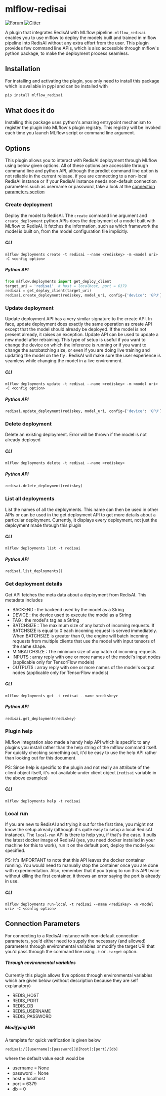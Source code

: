 # mlflow-redisai
[![Forum](https://img.shields.io/badge/Forum-RedisAI-blue)](https://forum.redislabs.com/c/modules/redisai)
[![Gitter](https://badges.gitter.im/RedisLabs/RedisAI.svg)](https://gitter.im/RedisLabs/RedisAI?utm_source=badge&utm_medium=badge&utm_campaign=pr-badge)

A plugin that integrates RedisAI with MLflow pipeline. ``mlflow_redisai`` enables you to
use mlflow to deploy the models built and trained in mlflow pipeline into RedisAI without any
extra effort from the user. This plugin provides few command line APIs, which is also accessible
through mlflow's python package, to make the deployment process seamless.

## Installation
For installing and activating the plugin, you only need to install this package which is available
in pypi and can be installed with

```bash
pip install mlflow_redisai
```

## What does it do
Installing this package uses python's amazing entrypoint mechanism to register the plugin into MLflow's
plugin registry. This registry will be invoked each time you launch MLflow script or command line
argument.

## Options
This plugin allows you to interact with RedisAI deployment through MLflow using below given options.
All of these options are accessible through command line and python API, although the predict command
line option is not reliable in the current release. if you are connecting to a non-local RedisAI instance
or if your RedisAI instance needs non-default connection parameters such as username or password, take a
look at the [connection parameters section](#connection-parameters)

### Create deployment
Deploy the model to RedisAI. The `create` command line argument and ``create_deployment`` python
APIs does the deployment of a model built with MLflow to RedisAI. It fetches the information, such as
which framework the model is built on, from the model configuration file implicitly.

##### CLI
```shell script
mlflow deployments create -t redisai --name <rediskey> -m <model uri> -C <config option>
```

##### Python API
```python
from mlflow.deployments import get_deploy_client
target_uri = 'redisai'  # host = localhost, port = 6379
redisai = get_deploy_client(target_uri)
redisai.create_deployment(rediskey, model_uri, config={'device': 'GPU'})
```

### Update deployment
Update deployment API has a very similar signature to the create API. In face, update deployment
does exactly the same operation as create API except that the model should already be deployed.
If the model is not present already, it raises an exception. Update API can be used to update
a new model after retraining. This type of setup is useful if you want to change the device on which
the inference is running or if you want to change the autobatching size, or even if you are doing live 
training and updating the model on the fly . RedisAI will make sure the user experience is seamless
while changing the model in a live environment.

##### CLI
```shell script
mlflow deployments update -t redisai --name <rediskey> -m <model uri> -C <config option>
```

##### Python API
```python
redisai.update_deployment(rediskey, model_uri, config={'device': 'GPU'})
```

### Delete deployment
Delete an existing deployment. Error will be thrown if the model is not already deployed

##### CLI
```shell script
mlflow deployments delete -t redisai --name <rediskey>
```

##### Python API
```python
redisai.delete_deployment(rediskey)
```

### List all deployments
List the names of all the deployments. This name can then be used in other APIs or can be
used in the get deployment API to get more details about a particular deployment. Currently,
it displays every deployment, not just the deployment made through this plugin

##### CLI
```shell script
mlflow deployments list -t redisai
```

##### Python API
```python
redisai.list_deployments()
```

### Get deployment details
Get API fetches the meta data about a deployment from RedisAI. This metadata includes

- BACKEND : the backend used by the model as a String
- DEVICE : the device used to execute the model as a String
- TAG : the model's tag as a String
- BATCHSIZE : The maximum size of any batch of incoming requests. If BATCHSIZE is equal to 0 each incoming request is served immediately. When BATCHSIZE is greater than 0, the engine will batch incoming requests from multiple clients that use the model with input tensors of the same shape.
- MINBATCHSIZE : The minimum size of any batch of incoming requests.
- INPUTS : array reply with one or more names of the model's input nodes (applicable only for TensorFlow models)
- OUTPUTS : array reply with one or more names of the model's output nodes (applicable only for TensorFlow models)

##### CLI
```shell script
mlflow deployments get -t redisai --name <rediskey>
```

##### Python API
```python
redisai.get_deployment(rediskey)
```

### Plugin help
MLflow integration also made a handy help API which is specific to any plugins you install rather
than the help string of the mlflow command itself. For quickly checking something out, it'd be
easy to use the help API rather than looking out for this document.

PS: Since help is specific to the plugin and not really an attribute of the client object itself,
it's not available under client object (`redisai` variable in the above examples)

##### CLI
```shell script
mlflow deployments help -t redisai
``` 

### Local run
If you are new to RedisAI and trying it out for the first time, you might not know the setup already
(although it's quite easy to setup a local RedisAI instance). The `local-run` API is there to help
you, if that's the case. It pulls the latest docker image of RedisAI (yes, you need docker installed in your
machine for this to work), run it on the default port, deploy the model you specified.

PS: It's IMPORTANT to note that this API leaves the docker container running. You would need to manually
stop the container once you are done with experimentation. Also, remember that if you trying to run
this API twice without killing the first container, it throws an error saying the port is already
in use.

##### CLI
```shell script
mlflow deployments run-local -t redisai --name <rediskey> -m <model uri> -C <config option>
```


## Connection Parameters
For connecting to a RedisAI instance with non-default connection parameters, you'd either need to
supply the necessary (and allowed) parameters through environmental variables or modify the target
URI that you'd pass through the command line using `-t` or `-target` option.

##### Through environmental variables

Currently this plugin allows five options through environmental variables which are given below
(without description because they are self explanatory)

* REDIS_HOST
* REDIS_PORT
* REDIS_DB
* REDIS_USERNAME
* REDIS_PASSWORD

##### Modifying URI
A template for quick verification is given below
```
redisai:/[[username]:[password]]@[host]:[port]/[db]
```

where the default value each would be
- username = None
- password = None
- host = localhost
- port = 6379
- db = 0



